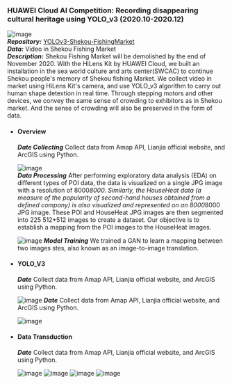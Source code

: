 ### HUAWEI Cloud AI Competition: Recording disappearing cultural heritage using YOLO_v3 (2020.10-2020.12)
![image](https://user-images.githubusercontent.com/82434538/235476675-01f44a94-cbbd-4176-9113-4fd9eb0627bd.png)\
  ***Repository:*** [YOLOv3-Shekou-FishingMarket](https://github.com/SZU-WenjieHuang/YOLOv3-ShekouMarket)\
  ***Data:*** Video in Shekou Fishing Market\
  ***Description:*** Shekou Fishing Market will be demolished by the end of November 2020. With the HiLens Kit by HUAWEI Cloud, we built an installation in the sea world culture and arts center(SWCAC) to continue Shekou people's memory of Shekou fishing Market. We collect video in market using HiLens Kit's camera, and use YOLO_v3 algorithm to carry out human shape detextion in real time. Through stepping motors and other devices, we convey the same sense of crowding to exhibitors as in Shekou market. And the sense of crowding will also be preserved in the form of data.
  
- #### Overview
  ***Date Collecting*** Collect data from Amap API, Lianjia official website, and ArcGIS using Python.</p>
  ![image](https://user-images.githubusercontent.com/82434538/235477141-e6117feb-7690-4058-a565-47ba75927737.png)\
  ***Data Processing*** After performing exploratory data analysis (EDA) on different types of POI data, the data is visualized on a single JPG image with a resolution of 8000*8000. Similarly, the HouseHeat data (a measure of the popularity of second-hand houses obtained from a defined company) is also visualized and represented on an 8000*8000 JPG image. These POI and HouseHeat JPG images are then segmented into 225 512*512 images to create a dataset. Our objective is to establish a mapping from the POI images to the HouseHeat images.</p>
  ![image](https://user-images.githubusercontent.com/82434538/235477535-5a2b8d89-c204-4125-8930-aa185c5a1a57.png)
  ***Model Training*** We trained a GAN to learn a mapping between two images stes, also known as an image-to-image translation.</p>

- #### YOLO_V3
  ***Date*** Collect data from Amap API, Lianjia official website, and ArcGIS using Python.</p>
  ![image](https://user-images.githubusercontent.com/82434538/235478815-0c810fc0-5c1a-4a31-af29-fa6d49faa9d7.png)
  ***Date*** Collect data from Amap API, Lianjia official website, and ArcGIS using Python.</p>
  ![image](https://user-images.githubusercontent.com/82434538/235478545-3e4e2acd-ceeb-430d-b7b6-478c16b9c2e6.png)

- #### Data Transduction
  ***Date*** Collect data from Amap API, Lianjia official website, and ArcGIS using Python.</p>
  ![image](https://user-images.githubusercontent.com/82434538/235479883-4d0f4ed7-fcae-4b19-b500-a0f5155aa69e.png)
  ![image](https://user-images.githubusercontent.com/82434538/235479942-96834195-273d-47cd-a8a8-a36bd7bb1060.png)
  ![image](https://user-images.githubusercontent.com/82434538/235479993-155dc165-cafe-4c35-ba0a-799625acae7c.png)
  ![image](https://user-images.githubusercontent.com/82434538/235480028-c2471a38-bb97-4f3e-a1b1-ee377577c096.png)

